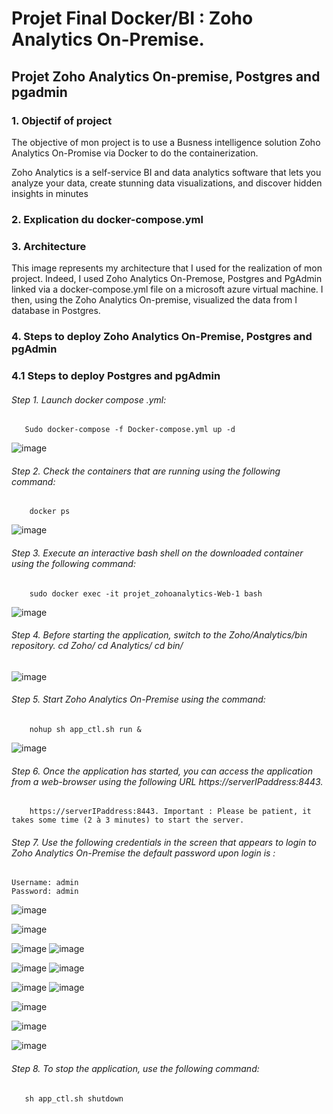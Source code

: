 # Projet Final Docker/BI : Zoho Analytics On-Premise.

## Projet Zoho Analytics On-premise, Postgres and pgadmin

### 1. Objectif of project 

The objective of mon project is to use a Busness intelligence solution Zoho Analytics On-Promise via Docker to do the containerization.

Zoho Analytics is a self-service BI and data analytics software that lets you analyze your data, create stunning data visualizations, and discover hidden insights in minutes

### 2. Explication du docker-compose.yml

### 3. Architecture

This image represents my architecture that I used for the realization of mon project. Indeed, I used Zoho Analytics On-Premose, Postgres and PgAdmin linked via a docker-compose.yml file on a microsoft azure virtual machine. I then, using the Zoho Analytics On-premise, visualized the data from I database in Postgres.


### 4. Steps to deploy Zoho Analytics On-Premise, Postgres and pgAdmin

### 4.1 Steps to deploy Postgres and pgAdmin

###### Step 1. Launch docker compose .yml: 
       Sudo docker-compose -f Docker-compose.yml up -d
![image](https://user-images.githubusercontent.com/115103788/211642843-8beb1ae3-e286-409a-9a91-0842d6c35936.png)

###### Step 2. Check the containers that are running using the following command: 
        docker ps
![image](https://user-images.githubusercontent.com/115103788/211643113-77462843-2cf4-4093-bc9f-19f48a152f9f.png)

###### Step 3. Execute an interactive bash shell on the downloaded container using the following command:
        sudo docker exec -it projet_zohoanalytics-Web-1 bash
![image](https://user-images.githubusercontent.com/115103788/211643178-a5d963bf-7538-45b1-8977-e8aecde4f5a6.png)

###### Step 4. Before starting the application, switch to the Zoho/Analytics/bin repository. cd Zoho/ cd Analytics/ cd bin/
![image](https://user-images.githubusercontent.com/115103788/211643408-5b998285-2e56-4614-8542-56d8c44ddba3.png)

###### Step 5. Start Zoho Analytics On-Premise using the command: 
        nohup sh app_ctl.sh run &
![image](https://user-images.githubusercontent.com/115103788/211643492-4e9416d5-355f-46aa-b39c-1a1cd4d7ddd9.png)

###### Step 6. Once the application has started, you can access the application from a web-browser using the following URL https://serverIPaddress:8443.
        https://serverIPaddress:8443. Important : Please be patient, it takes some time (2 à 3 minutes) to start the server.
###### Step 7. Use the following credentials in the screen that appears to login to Zoho Analytics On-Premise the default password upon login is :
    Username: admin
    Password: admin
![image](https://user-images.githubusercontent.com/115103788/211643664-3d8e9beb-6af1-4348-a9b0-5c4a001b2357.png)

![image](https://user-images.githubusercontent.com/115103788/211952064-ec3714d7-1751-4e3c-ac17-f8815643223c.png)

![image](https://user-images.githubusercontent.com/115103788/211952079-ec744499-98fa-4896-930a-aac7d92faaa9.png)
![image](https://user-images.githubusercontent.com/115103788/211952091-f19152fc-af20-4b5d-a690-0da535dff6c9.png)

![image](https://user-images.githubusercontent.com/115103788/211952104-0ef6d8e3-0b1d-4105-ab0c-94e62e2c6509.png)
![image](https://user-images.githubusercontent.com/115103788/211952112-67d21d54-4c28-4a31-85ff-24f85800cb31.png)

![image](https://user-images.githubusercontent.com/115103788/211952127-70962e01-9d09-4efa-beb4-62f1c5cc14d9.png)
![image](https://user-images.githubusercontent.com/115103788/211952141-0759fdad-0cf4-4843-9b04-9b65ffaf58cc.png)

![image](https://user-images.githubusercontent.com/115103788/211643721-810b07e4-0ce3-4b18-97fd-a8a98ef4d31d.png)

![image](https://user-images.githubusercontent.com/115103788/211647597-1db76ae3-8a54-4c90-883c-fdb161db7f75.png)

![image](https://user-images.githubusercontent.com/115103788/211647626-1809e348-2c13-4648-80f7-461c3f0cb732.png)

###### Step 8. To stop the application, use the following command:
       sh app_ctl.sh shutdown
